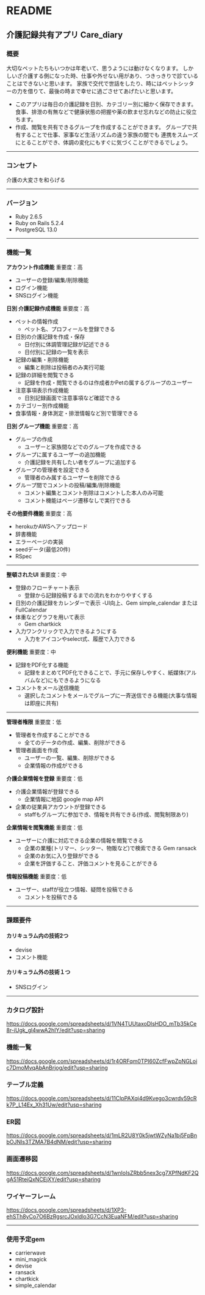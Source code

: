 # README

## 介護記録共有アプリ Care_diary

### 概要
大切なペットたちもいつかは年老いて、思うようには動けなくなります。
しかしいざ介護する側になった時、仕事や外せない用があり、つきっきりで診ていることはできないと思います。
家族で交代で世話をしたり、時にはペットシッターの力を借りて、最後の時まで幸せに過ごさせてあげたいと思います。

- このアプリは毎日の介護記録を日別、カテゴリー別に細かく保存できます。
  食事、排泄の有無などで健康状態の把握や薬の飲ませ忘れなどの防止に役立ちます。
- 作成、閲覧を共有できるグループを作成することができます。
  グループで共有することで仕事、家事など生活リズムの違う家族の間でも
  連携をスムーズにとることができ、体調の変化にもすぐに気づくことができるでしょう。
___
### コンセプト
介護の大変さを和らげる
___
### バージョン
- Ruby 2.6.5
- Ruby on Rails 5.2.4
- PostgreSQL 13.0
___
### 機能一覧
**アカウント作成機能** 重要度：高
- ユーザーの登録/編集/削除機能
- ログイン機能
- SNSログイン機能

**日別 介護記録作成機能** 重要度：高
- ペットの情報作成
  - ペット名、プロフィールを登録できる
- 日別の介護記録を作成・保存
  - 日付別に体調管理記録が記述できる
  - 日付別に記録の一覧を表示
- 記録の編集・削除機能
  - 編集と削除は投稿者のみ実行可能
- 記録の詳細を閲覧できる
  - 記録を作成・閲覧できるのは作成者かPetの属するグループのユーザー
- 注意事項表示作成機能
  - 日別記録画面で注意事項など確認できる
- カテゴリー別作成機能
- 食事情報・身体測定・排泄情報など別で管理できる

**日別 グループ機能** 重要度：高
- グループの作成
  - ユーザーと家族間などでのグループを作成できる
- グループに属するユーザーの追加機能
  - 介護記録を共有したい者をグループに追加する
- グループの管理者を設定できる
  - 管理者のみ属するユーザーを削除できる
- グループ間でコメントの投稿/編集/削除機能
  - コメント編集とコメント削除はコメントした本人のみ可能
  - コメント機能はページ遷移なしで実行できる

**その他要件機能** 重要度：高
- herokuかAWSへアップロード
- 辞書機能
- エラーページの実装
- seedデータ(最低20件)
- RSpec
___
**整頓されたUI** 重要度：中
- 登録のフローチャート表示
  - 登録から記録投稿するまでの流れをわかりやすくする
- 日別の介護記録をカレンダーで表示
  -UI向上、Gem simple_calendar または FullCalendar
- 体重などグラフを用いて表示
  - Gem chartkick
- 入力ワンクリックで入力できるようにする
  - 入力をアイコンやselect式、履歴で入力できる

**便利機能** 重要度：中
- 記録をPDF化する機能
  - 記録をまとめてPDF化できることで、手元に保存しやすく、紙媒体(アルバムなど)にもできるようになる
- コメントをメール送信機能
  - 選択したコメントをメールでグループに一斉送信できる機能(大事な情報は即座に共有)
___
**管理者権限** 重要度：低
- 管理者を作成することができる
  - 全てのデータの作成、編集、削除ができる
- 管理者画面を作成
  - ユーザーの一覧、編集、削除ができる
  - 企業情報の作成ができる

**介護企業情報を登録** 重要度：低
- 介護企業情報が登録できる
  - 企業情報に地図 google map API
- 企業の従業員アカウントが登録できる
  - staffもグループに参加でき、情報を共有できる(作成、閲覧制限あり)

**企業情報を閲覧機能** 重要度：低
- ユーザーに介護に対応できる企業の情報を閲覧できる
  - 企業の業種(トリマー、シッター、物販など)で検索できる Gem ransack
  - 企業のお気に入り登録ができる
  - 企業を評価すること、評価コメントを見ることができる

**情報投稿機能** 重要度：低
- ユーザー、staffが役立つ情報、疑問を投稿できる
  - コメントを投稿できる
___
### 課題要件
#### カリキュラム内の技術2つ
- devise
- コメント機能
#### カリキュラム外の技術１つ
- SNSログイン
___
### カタログ設計
https://docs.google.com/spreadsheets/d/1VN4TUUtaxoDlsHDO_mTb35kCe8r-iUgk_gl4wwA2hIY/edit?usp=sharing

### 機能一覧
https://docs.google.com/spreadsheets/d/1r4ORFqm0TPI60ZcfFwpZpNGLoic7DmoMvqAbAnBrjog/edit?usp=sharing

### テーブル定義
https://docs.google.com/spreadsheets/d/11ClpPAXqi4d9Kvego3cwrdv59cRk7P_L14Ex_Xh31Uw/edit?usp=sharing

### ER図
https://docs.google.com/spreadsheets/d/1mLR2U8Y0k5jwtWZyNa1bj5FpBnbOJNIs3TZMA7B4dNM/edit?usp=sharing

### 画面遷移図
https://docs.google.com/spreadsheets/d/1wnIoIsZRbb5nex3cg7XPfNdKF2QgA51RteiQxNCEjXY/edit?usp=sharing

### ワイヤーフレーム
https://docs.google.com/spreadsheets/d/1XP3-ehSTh8yCo7O6BzRgsrcJOxldlo3G7CcN3EuaNFM/edit?usp=sharing
___
### 使用予定gem
- carrierwave
- mini_magick
- devise
- ransack
- chartkick
- simple_calendar
